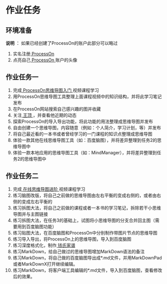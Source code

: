 # 作业任务

## 环境准备

**说明** ： 如果已经创建了ProcessOn的账户此部分可以略过 <br />
1. 实名注册[ ProcessOn ](https://www.processon.com)  <br />
2. 点亮自己[ ProcessOn ](https://www.processon.com)账户的头像

## 作业任务一
1. 完成[ ProcessOn思维导图入门 ](http://edu.51cto.com/course/course_id-6453.html)视频课程学习
2. 用ProcessOn思维导图工具整理上面课程视频中的知识结构，并将此学习笔记发布
3. 在ProcessOn网站搜索自己感兴趣的图并收藏
4. 关注[ 王顶 ](https://www.processon.com/u/wangding/)，并查看他近期的动态
5. 探索ProcessOn的导入导出功能，将此功能的用法整理成思维导图并发布
6. 自由创建一个思维导图，内容随意（例如：个人简介，学习计划，等）并发布
7. 将自己最近看的一本书或者曾经学习的一门课程的知识点整理成思维导图
8. 体验一款其他在线思维导图工具（如：百度脑图），并将差异整理到任务2的思维导图中
9. 体验一款本地应用的思维导图工具（如：MindManager），并将差异整理到任务2的思维导图中

## 作业任务二
1. 完成[ 在线思维导图进阶 ](http://edu.51cto.com/course/course_id-7126.html)视频课程学习
2. 练习脑图改版，将自己之前做的思维导图由左右平衡的变成右侧的，或者由右侧的变成左右平衡的
3. 练习拆图大法，将自己之前做的课程或者一本书的学习笔记，拆除若干小思维导图并与主图链接
4. 练习拆图大法，在任务3的基础上，试图将小思维导图的分支合并回主图（需要用到百度脑图功能）
5. 练习贴图大法，在百度脑图和ProcessOn中分别制作带图片节点的思维导图
6. 练习导入导出，将ProcessOn上的思维导图，导入到百度脑图
7. 练习深度格式化，制作[ 钱氏家谱 ](http://pic.58pic.com/58pic/huace/00/38/73/68/531031691921f.jpg)
8. 练习MarkDown，给自己做过的思维导图增加MarkDown语法的备注
9. 练习MarkDown，将自己做的百度脑图导出成*.md文件，并用MarkDownPad或者MarkDownX打开继续编辑。
10. 练习MarkDown，将客户端工具编辑的*.md文件，导入到百度脑图，查看修改后的效果。
